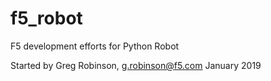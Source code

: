# f5_robot
F5 development efforts for Python Robot

Started by Greg Robinson, g.robinson@f5.com
January 2019